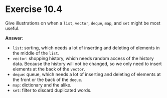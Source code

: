 # Exercise 10.4

Give illustrations on when a `list`, `vector`, `deque`, `map`, and `set` might be most useful.

**Answer**:

- `list`: sorting, which needs a lot of inserting and deleting of elements in the middle of the `list`.
- `vector`: shopping history, which needs random access of the history data. Because the history will not be changed, so we only need to insert elements at the back of the `vector`.
- `deque`: queue, which needs a lot of inserting and deleting of elements at the front or the back of the `deque`.
- `map`: dictionary and the alike.
- `set`: filter to discard duplicated words.